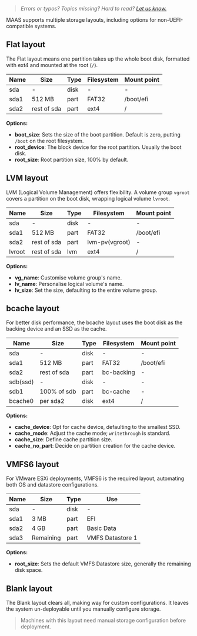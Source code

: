 > *Errors or typos? Topics missing? Hard to read? <a href="https://docs.google.com/forms/d/e/1FAIpQLScIt3ffetkaKW3gDv6FDk7CfUTNYP_HGmqQotSTtj2htKkVBw/viewform?usp=pp_url&entry.1739714854=https://maas.io/docs/configuring-storage-layouts" target = "_blank">Let us know.</a>*

MAAS supports multiple storage layouts, including options for non-UEFI-compatible systems.

## Flat layout

The Flat layout means one partition takes up the whole boot disk, formatted with ext4 and mounted at the root (`/`).

| Name  | Size       | Type | Filesystem | Mount point |
|-------|------------|------|------------|-------------|
| sda   | -          | disk | -          | -           |
| sda1  | 512 MB     | part | FAT32      | /boot/efi   |
| sda2  | rest of sda| part | ext4       | /           |

**Options:**

- **boot_size**: Sets the size of the boot partition. Default is zero, putting `/boot` on the root filesystem.
- **root_device**: The block device for the root partition. Usually the boot disk.
- **root_size**: Root partition size, 100% by default.

## LVM layout

LVM (Logical Volume Management) offers flexibility. A volume group `vgroot` covers a partition on the boot disk, wrapping logical volume `lvroot`.

| Name  | Size        | Type  | Filesystem     | Mount point |
|-------|-------------|-------|----------------|-------------|
| sda   | -           | disk  | -              | -           |
| sda1  | 512 MB      | part  | FAT32          | /boot/efi   |
| sda2  | rest of sda | part  | lvm-pv(vgroot) | -           |
| lvroot| rest of sda | lvm   | ext4           | /           |

**Options:**

- **vg_name**: Customise volume group's name.
- **lv_name**: Personalise logical volume's name.
- **lv_size**: Set the size, defaulting to the entire volume group.

## bcache layout

For better disk performance, the bcache layout uses the boot disk as the backing device and an SSD as the cache.

| Name   | Size        | Type      | Filesystem | Mount point |
|--------|-------------|-----------|------------|-------------|
| sda    | -           | disk      | -          | -           |
| sda1   | 512 MB      | part      | FAT32      | /boot/efi   |
| sda2   | rest of sda | part      | bc-backing | -           |
| sdb(ssd)| -          | disk      | -          | -           |
| sdb1   | 100% of sdb | part      | bc-cache   | -           |
| bcache0| per sda2    | disk      | ext4       | /           |

**Options:**

- **cache_device**: Opt for cache device, defaulting to the smallest SSD.
- **cache_mode**: Adjust the cache mode; `writethrough` is standard.
- **cache_size**: Define cache partition size.
- **cache_no_part**: Decide on partition creation for the cache device.

## VMFS6 layout

For VMware ESXi deployments, VMFS6 is the required layout, automating both OS and datastore configurations.

| Name  | Size        | Type       | Use                |
|-------|-------------|------------|--------------------|
| sda   | -           | disk       | -                  |
| sda1  | 3 MB        | part       | EFI                |
| sda2  | 4 GB        | part       | Basic Data         |
| sda3  | Remaining   | part       | VMFS Datastore 1   |

**Options:**

- **root_size**: Sets the default VMFS Datastore size, generally the remaining disk space.

## Blank layout

The Blank layout clears all, making way for custom configurations. It leaves the system un-deployable until you manually configure storage.

> Machines with this layout need manual storage configuration before deployment.

